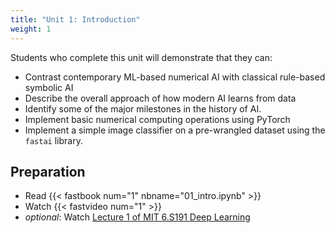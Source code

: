 ```yaml
---
title: "Unit 1: Introduction"
weight: 1
---
```


Students who complete this unit will demonstrate that they can:

- Contrast contemporary ML-based numerical AI with classical rule-based symbolic AI
- Describe the overall approach of how modern AI learns from data
- Identify some of the major milestones in the history of AI.
- Implement basic numerical computing operations using PyTorch
- Implement a simple image classifier on a pre-wrangled dataset using the `fastai` library.

## Preparation

- Read {{< fastbook num="1" nbname="01_intro.ipynb" >}}
- Watch {{< fastvideo num="1" >}}
- *optional*: Watch [Lecture 1 of MIT 6.S191 Deep Learning](https://www.youtube.com/watch?v=5tvmMX8r_OM&list=PLtBw6njQRU-rwp5__7C0oIVt26ZgjG9NI&index=1)

<!-- Midterm project milestone: choose a result to replicate -->
